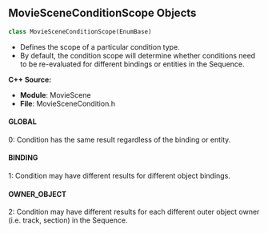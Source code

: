 ## MovieSceneConditionScope Objects

```python
class MovieSceneConditionScope(EnumBase)
```

* Defines the scope of a particular condition type.
* By default, the condition scope will determine whether conditions need to be re-evaluated for different bindings or entities in the Sequence.

**C++ Source:**

- **Module**: MovieScene
- **File**: MovieSceneCondition.h

<a id="unreal.MovieSceneConditionScope.GLOBAL"></a>

#### GLOBAL

0: Condition has the same result regardless of the binding or entity.

<a id="unreal.MovieSceneConditionScope.BINDING"></a>

#### BINDING

1: Condition may have different results for different object bindings.

<a id="unreal.MovieSceneConditionScope.OWNER_OBJECT"></a>

#### OWNER_OBJECT

2: Condition may have different results for each different outer object owner (i.e. track, section) in the Sequence.

<a id="unreal.MovieSceneConditionCheckFrequency"></a>